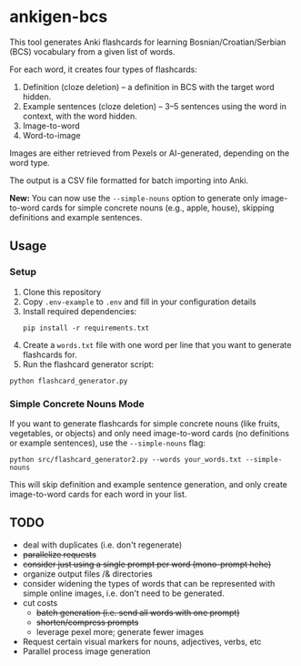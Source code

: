 # ankigen-bcs

This tool generates Anki flashcards for learning Bosnian/Croatian/Serbian (BCS) vocabulary from a given list of words.

For each word, it creates four types of flashcards:

1. Definition (cloze deletion) – a definition in BCS with the target word hidden.
2. Example sentences (cloze deletion) – 3–5 sentences using the word in context, with the word hidden.
3. Image-to-word
4. Word-to-image

Images are either retrieved from Pexels or AI-generated, depending on the word type.

The output is a CSV file formatted for batch importing into Anki.

**New:** You can now use the `--simple-nouns` option to generate only image-to-word cards for simple concrete nouns (e.g., apple, house), skipping definitions and example sentences.

## Usage

### Setup

1. Clone this repository
2. Copy `.env-example` to `.env` and fill in your configuration details
3. Install required dependencies:
   ```
   pip install -r requirements.txt
   ```
4. Create a `words.txt` file with one word per line that you want to generate flashcards for.
5. Run the flashcard generator script:

```
python flashcard_generator.py
```

### Simple Concrete Nouns Mode

If you want to generate flashcards for simple concrete nouns (like fruits, vegetables, or objects) and only need image-to-word cards (no definitions or example sentences), use the `--simple-nouns` flag:

```
python src/flashcard_generator2.py --words your_words.txt --simple-nouns
```

This will skip definition and example sentence generation, and only create image-to-word cards for each word in your list.

## TODO

- deal with duplicates (i.e. don't regenerate)
- ~~parallelize requests~~
- ~~consider just using a single prompt per word (mono-prompt hehe)~~
- organize output files /& directories
- consider widening the types of words that can be represented with simple online images, i.e. don't need to be generated.
- cut costs
  - ~~batch generation (i.e. send all words with one prompt)~~
  - ~~shorten/compress prompts~~
  - leverage pexel more; generate fewer images
- Request certain visual markers for nouns, adjectives, verbs, etc
- Parallel process image generation
